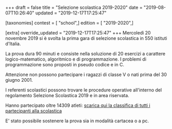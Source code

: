 +++
draft = false
title = "Selezione scolastica 2019-2020"
date = "2019-08-07T10:26:40"
updated = "2019-12-17T17:25:47"

[taxonomies]
contest = [ "school",]
edition = [ "2019-2020",]

[extra]
override_updated = "2019-12-17T17:25:47"
+++
Mercoledì 20 novembre 2019 si è svolta la prima gara di selezione scolastica in 550 istituti d'Italia.

La prova dura 90 minuti e consiste nella soluzione di 20 esercizi a carattere logico-matematico, algoritmico e di programmazione. I problemi di programmazione sono proposti in pseudo codice e in C.

Attenzione non possono partecipare i ragazzi di classe V o nati prima del 30 giugno 2001.

I referenti scolastici possono trovare le procedure operative all'interno del regolamento Selezione Scolastica 2019 e in area riservata.

Hanno partecipato oltre 14309 atleti: [scarica qui la classifica di tutti i partecipanti alla scolastica](/oldsite/171/Classifica_generale_14309.xlsx)

E' stato possibile sostenere la prova sia in modalità cartacea o a pc.
